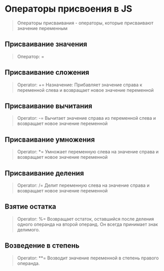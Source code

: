 # Операторы присвоения в JS

> Операторы присваивания - операторы, которые присваивают значение переменным

## Присваивание значения

> Оператор: =

## Присваивание сложения

> Operator: +=
> Назначение: Прибавляет значение справа к переменной слева и возвращает новое значение переменной

## Присваивание вычитания

> Operator: -=
> Вычитает значение справа из переменной слева и возвращает новое значение переменной

## Присваивание умножения

> Operator: \*=
> Умножает переменную слева на значение справа и возвращает новое значение переменной

## Присваивание деления

> Operator: /=
> Делит переменную слева на значение справа и возвращает новое значение переменной

## Взятие остатка

> Operator: %=
> Возвращает остаток, оставшийся после деления одного операнда на второй операнд. Он всегда принимает знак делимого.

## Возведение в степень

> Operator: \*\*=
> Возводит значение переменной в степень правого операнда.
